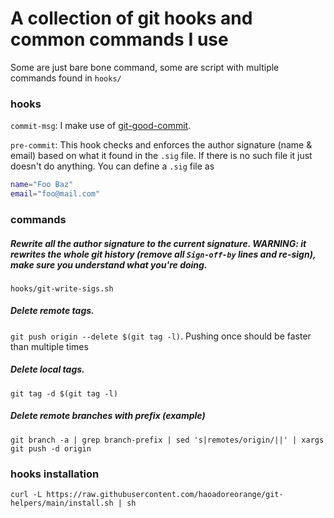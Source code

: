# A collection of git hooks and common commands I use

Some are just bare bone command, some are script with multiple commands found in
`hooks/`

### hooks

`commit-msg`: I make use of
[git-good-commit](https://github.com/tommarshall/git-good-commit).

`pre-commit`: This hook checks and enforces the author signature (name & email)
based on what it found in the `.sig` file. If there is no such file it just
doesn't do anything. You can define a `.sig` file as

```sh
name="Foo Baz"
email="foo@mail.com"
```

### commands

##### Rewrite all the author signature to the current signature. WARNING: it rewrites the whole git history (remove all `Sign-off-by` lines and re-sign), make sure you understand what you're doing.

`hooks/git-write-sigs.sh`

##### Delete remote tags.

`git push origin --delete $(git tag -l)`. Pushing once should be faster than
multiple times

##### Delete local tags.

`git tag -d $(git tag -l)`

##### Delete remote branches with prefix (example)

`git branch -a | grep branch-prefix | sed 's|remotes/origin/||' | xargs git push -d origin`

### hooks installation

`curl -L https://raw.githubusercontent.com/haoadoreorange/git-helpers/main/install.sh | sh`
